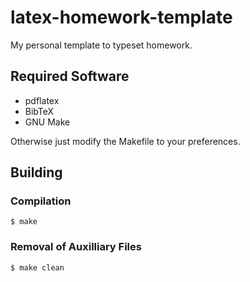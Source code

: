 # latex-homework-template
My personal template to typeset homework.

## Required Software
- pdflatex
- BibTeX
- GNU Make

Otherwise just modify the Makefile to your preferences.

## Building
### Compilation
```shell
$ make
```

### Removal of Auxilliary Files
```shell
$ make clean
```
 
